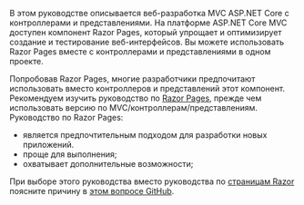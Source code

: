 В этом руководстве описывается веб-разработка MVC ASP.NET Core с контроллерами и представлениями. На платформе ASP.NET Core MVC доступен компонент Razor Pages, который упрощает и оптимизирует создание и тестирование веб-интерфейсов. Вы можете использовать Razor Pages вместе с контроллерами и представлениями в одном проекте.

Попробовав Razor Pages, многие разработчики предпочитают использовать вместо контроллеров и представлений этот компонент. Рекомендуем изучить руководство по [Razor Pages](xref:tutorials/razor-pages/razor-pages-start), прежде чем использовать версию по MVC/контроллерам/представлениям. Руководство по Razor Pages:

* является предпочтительным подходом для разработки новых приложений.
* проще для выполнения;
* охватывает дополнительные возможности;

При выборе этого руководства вместо руководства по [страницам Razor](xref:tutorials/razor-pages/razor-pages-start) поясните причину в [этом вопросе GitHub](https://github.com/aspnet/Docs/issues/6146).
